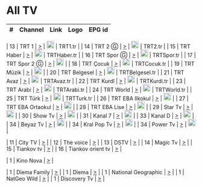 <h1>All TV</h1>

| #   | Channel        | Link  | Logo | EPG id |
|:---:|:--------------:|:-----:|:----:|:------:|

| 13  | TRT 1            | [>](https://tv-trt1.medya.trt.com.tr/master.m3u8) | <img height="20" src="https://i.imgur.com/j786OLG.png"/> | TRT1.tr |
| 14  | TRT 2 Ⓖ         | [>](https://tv-trt2.medya.trt.com.tr/master.m3u8) | <img height="20" src="https://i.imgur.com/lNWrOE2.png"/> | TRT2.tr |
| 15  | TRT Haber        | [>](https://tv-trthaber.medya.trt.com.tr/master.m3u8) | <img height="20" src="https://i.imgur.com/OVfo8Ab.png"/> | TRTHaber.tr |
| 16  | TRT Spor Ⓖ      | [>](https://tv-trtspor1.medya.trt.com.tr/master.m3u8) | <img height="20" src="https://i.imgur.com/N2wGZyf.png"/> | TRTSpor.tr |
| 17  | TRT Spor 2 Ⓖ    | [>](https://tv-trtspor2.medya.trt.com.tr/master.m3u8) | <img height="20" src="https://i.imgur.com/ysKteM8.png"/> |
| 18  | TRT Çocuk        | [>](https://tv-trtcocuk.medya.trt.com.tr/master.m3u8) | <img height="20" src="https://i.imgur.com/QLFmD6d.png"/> | TRTCocuk.tr |
| 19  | TRT Müzik        | [>](https://tv-trtmuzik.medya.trt.com.tr/master.m3u8) | <img height="20" src="https://i.imgur.com/fIVFCEd.png"/> |
| 20  | TRT Belgesel     | [>](https://tv-trtbelgesel.medya.trt.com.tr/master.m3u8) | <img height="20" src="https://i.imgur.com/MGO87pe.png"/> | TRTBelgesel.tr |
| 21  | TRT Avaz         | [>](https://tv-trtavaz.medya.trt.com.tr/master.m3u8) | <img height="20" src="https://i.imgur.com/VhTwXu5.png"/> | TRTAvaz.tr |
| 22  | TRT Kurdî        | [>](https://tv-trtkurdi.medya.trt.com.tr/master.m3u8) | <img height="20" src="https://i.imgur.com/6BpymfB.png"/> | TRTKurdi.tr |
| 23  | TRT Arabi        | [>](https://tv-trtarabi.medya.trt.com.tr/master.m3u8) | <img height="20" src="https://i.imgur.com/yyhWOZs.png"/> | TRTArabi.tr |
| 24  | TRT World        | [>](https://tv-trtworld.medya.trt.com.tr/master.m3u8) | <img height="20" src="https://i.imgur.com/JEA2xpv.png"/> | TRTWorld.tr |
| 25  | TRT Türk         | [>](https://tv-trtturk.medya.trt.com.tr/master.m3u8) | <img height="20" src="https://i.imgur.com/OSTOQNw.png"/> | TRTTurk.tr |
| 26  | TRT EBA Ilkokul  | [>](https://tv-e-okul00.medya.trt.com.tr/master.m3u8) | <img height="20" src="https://i.imgur.com/wDvZfk8.png"/> |
| 27  | TRT EBA Ortaokul | [>](https://tv-e-okul01.medya.trt.com.tr/master.m3u8) | <img height="20" src="https://i.imgur.com/yfPTvRx.png"/> |
| 28  | TRT EBA Lise     | [>](https://tv-e-okul02.medya.trt.com.tr/master.m3u8) | <img height="20" src="https://i.imgur.com/IebUZx1.png"/> |
| 29  | Star Tv   | [>](https://dogus-live.daioncdn.net/startv/startv_360p.m3u8) | <img height="20" src="https://i.imgur.com/IebUZx1.png"/> |
| 30  | Show Tv     | [>](https://ciner-live.daioncdn.net/showtv/showtv.m3u8) | <img height="20" src="https://i.imgur.com/IebUZx1.png"/> |
| 31  | Kanal 7     | [>](https://kanal7-live.daioncdn.net/kanal7/kanal7.m3u8) | <img height="20" src="https://i.imgur.com/IebUZx1.png"/> |
| 33  | Kanal D    | [>](https://demiroren-live.daioncdn.net/kanald/kanald.m3u8) | <img height="20" src="https://i.imgur.com/IebUZx1.png"/> |
| 34  | Beyaz Tv     | [>](https://beyaztv-live.daioncdn.net/beyaztv/beyaztv.m3u8) | <img height="20" src="https://i.imgur.com/IebUZx1.png"/> |
| 34  | Kral Pop Tv     | [>](https://dogus-live.daioncdn.net/kralpoptv/playlist.m3u8) | <img height="20" src="https://i.imgur.com/IebUZx1.png"/> |
| 34  | Power Tv     | [>](https://livetv.powerapp.com.tr/powerTV/powerhd.smil/chunklist.m3u8) | <img height="20" src="https://i.imgur.com/IebUZx1.png"/> |


| 11  | City TV | [>](https://tv.city.bg/play/tshls/citytv/index.m3u8) |
| 12  | The voice | [>](https://bss1.neterra.tv/thevoice/thevoice.m3u8) |
| 13  | DSTV | [>](http://46.249.95.140:8081/hls/data.m3u8) |
| 14  | Magic Tv | [>](https://bss1.neterra.tv/magictv/magictv.m3u8) |
| 15  | Tiankov tv | [>](https://streamer103.neterra.tv/tiankov-folk/live.m3u8) |
| 16  | Tiankov orient tv | [>](https://streamer103.neterra.tv/tiankov-orient/live.m3u8) |


| 1 | Kino Nova | [>](https://ymkaya.xyz:30157/tv/kinonova/playlist.m3u8?wmsAuthSign=c2VydmVyX3RpbWU9MS8xLzIwMjUgOTozMDo1MSBBTSZoYXNoX3ZhbHVlPUY0cjZTWnZoWjdWVVJKT25ac0dYVnc9PSZ2YWxpZG1pbnV0ZXM9NjA=) |

| 1 | Diema Family | [>](https://ymkaya.xyz:30157/tv/diemafamily/playlist.m3u8?wmsAuthSign=c2VydmVyX3RpbWU9MS8xLzIwMjUgOTozMTowMSBBTSZoYXNoX3ZhbHVlPTNqY1BlZTlZMTdYV1dBN2E0czRZWHc9PSZ2YWxpZG1pbnV0ZXM9NjA=) |
| 1 | Diema | [>](https://ymkaya.xyz:30157/tv/diema/playlist.m3u8?wmsAuthSign=c2VydmVyX3RpbWU9MS8xLzIwMjUgOTozMToxMSBBTSZoYXNoX3ZhbHVlPWNYc0UwaUZ3M1R6eEVPTGVJcEpIWUE9PSZ2YWxpZG1pbnV0ZXM9NjA=) |
| 1 | National Geographic | [>](https://ymkaya.xyz:30157/tv/natgeo/playlist.m3u8?wmsAuthSign=c2VydmVyX3RpbWU9MS8xLzIwMjUgOTozMToyMSBBTSZoYXNoX3ZhbHVlPSt6d1pPN2c1Tmk5SWxiRDZkRFQ2MGc9PSZ2YWxpZG1pbnV0ZXM9NjA=) |
| 1 | NatGeo Wild | [>](https://ymkaya.xyz:30157/tv/natgeowild/playlist.m3u8?wmsAuthSign=c2VydmVyX3RpbWU9MS8xLzIwMjUgOTozMTozMCBBTSZoYXNoX3ZhbHVlPTN6K2hOTXF3a3NyS2VjMWFSSlZBRkE9PSZ2YWxpZG1pbnV0ZXM9NjA=) |
| 1 | Discovery Tv | [>](https://ymkaya.xyz:30157/tv/discovery/playlist.m3u8?wmsAuthSign=c2VydmVyX3RpbWU9MS8xLzIwMjUgOTozMTo0MCBBTSZoYXNoX3ZhbHVlPURldkhKZlFwWi9mWEd2YU5SRUIxckE9PSZ2YWxpZG1pbnV0ZXM9NjA=) |
